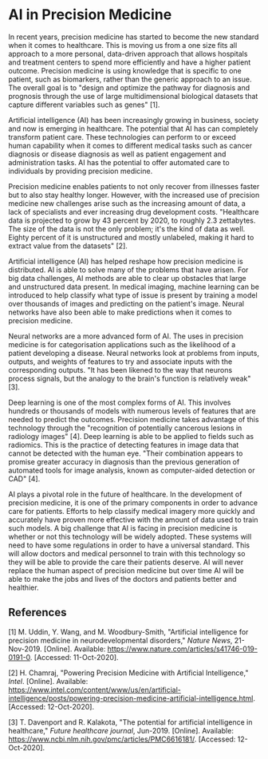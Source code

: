 # AI in Precision Medicine

In recent years, precision medicine has started to become the new standard when it comes to healthcare. This is moving us from a one size fits all approach to a more personal, data-driven approach that allows hospitals and treatment centers to spend more efficiently and have a higher patient outcome. Precision medicine is using knowledge that is specific to one patient, such as biomarkers, rather than the generic approach to an issue. The overall goal is to &quot;design and optimize the pathway for diagnosis and prognosis through the use of large multidimensional biological datasets that capture different variables such as genes&quot; [1].

Artificial intelligence (AI) has been increasingly growing in business, society and now is emerging in healthcare. The potential that AI has can completely transform patient care. These technologies can perform to or exceed human capability when it comes to different medical tasks such as cancer diagnosis or disease diagnosis as well as patient engagement and administration tasks. AI has the potential to offer automated care to individuals by providing precision medicine.

Precision medicine enables patients to not only recover from illnesses faster but to also stay healthy longer. However, with the increased use of precision medicine new challenges arise such as the increasing amount of data, a lack of specialists and ever increasing drug development costs. &quot;Healthcare data is projected to grow by 43 percent by 2020, to roughly 2.3 zettabytes. The size of the data is not the only problem; it&#39;s the kind of data as well. Eighty percent of it is unstructured and mostly unlabeled, making it hard to extract value from the datasets&quot; [2].

Artificial intelligence (AI) has helped reshape how precision medicine is distributed. AI is able to solve many of the problems that have arisen. For big data challenges, AI methods are able to clear up obstacles that large and unstructured data present. In medical imaging, machine learning can be introduced to help classify what type of issue is present by training a model over thousands of images and predicting on the patient&#39;s image. Neural networks have also been able to make predictions when it comes to precision medicine.

Neural networks are a more advanced form of AI. The uses in precision medicine is for categorisation applications such as the likelihood of a patient developing a disease. Neural networks look at problems from inputs, outputs, and weights of features to try and associate inputs with the corresponding outputs. &quot;It has been likened to the way that neurons process signals, but the analogy to the brain&#39;s function is relatively weak&quot; [3].

Deep learning is one of the most complex forms of AI. This involves hundreds or thousands of models with numerous levels of features that are needed to predict the outcomes. Precision medicine takes advantage of this technology through the &quot;recognition of potentially cancerous lesions in radiology images&quot; [4]. Deep learning is able to be applied to fields such as radiomics. This is the practice of detecting features in image data that cannot be detected with the human eye. &quot;Their combination appears to promise greater accuracy in diagnosis than the previous generation of automated tools for image analysis, known as computer-aided detection or CAD&quot; [4].

AI plays a pivotal role in the future of healthcare. In the development of precision medicine, it is one of the primary components in order to advance care for patients. Efforts to help classify medical imagery more quickly and accurately have proven more effective with the amount of data used to train such models. A big challenge that AI is facing in precision medicine is whether or not this technology will be widely adopted. These systems will need to have some regulations in order to have a universal standard. This will allow doctors and medical personnel to train with this technology so they will be able to provide the care their patients deserve. AI will never replace the human aspect of precision medicine but over time AI will be able to make the jobs and lives of the doctors and patients better and healthier.


## References

[1] M. Uddin, Y. Wang, and M. Woodbury-Smith, &quot;Artificial intelligence for precision medicine in neurodevelopmental disorders,&quot; _Nature News_, 21-Nov-2019. [Online]. Available: https://www.nature.com/articles/s41746-019-0191-0. [Accessed: 11-Oct-2020].

[2] H. Chamraj, &quot;Powering Precision Medicine with Artificial Intelligence,&quot; _Intel_. [Online]. Available: https://www.intel.com/content/www/us/en/artificial-intelligence/posts/powering-precision-medicine-artificial-intelligence.html. [Accessed: 12-Oct-2020].

[3] T. Davenport and R. Kalakota, &quot;The potential for artificial intelligence in healthcare,&quot; _Future healthcare journal_, Jun-2019. [Online]. Available: https://www.ncbi.nlm.nih.gov/pmc/articles/PMC6616181/. [Accessed: 12-Oct-2020].
